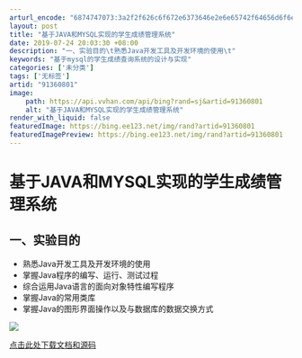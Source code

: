 ```yaml
---
arturl_encode: "6874747073:3a2f2f626c6f672e6373646e2e6e65742f64656d6f6e677763:2f61727469636c652f64657461696c732f3931333630383031"
layout: post
title: "基于JAVA和MYSQL实现的学生成绩管理系统"
date: 2019-07-24 20:03:30 +08:00
description: "一、实验目的\t熟悉Java开发工具及开发环境的使用\t"
keywords: "基于mysql的学生成绩查询系统的设计与实现"
categories: ['未分类']
tags: ['无标签']
artid: "91360801"
image:
    path: https://api.vvhan.com/api/bing?rand=sj&artid=91360801
    alt: "基于JAVA和MYSQL实现的学生成绩管理系统"
render_with_liquid: false
featuredImage: https://bing.ee123.net/img/rand?artid=91360801
featuredImagePreview: https://bing.ee123.net/img/rand?artid=91360801
---
```


# 基于JAVA和MYSQL实现的学生成绩管理系统

## 一、实验目的

* 熟悉Java开发工具及开发环境的使用
* 掌握Java程序的编写、运行、测试过程
* 综合运用Java语言的面向对象特性编写程序
* 掌握Java的常用类库
* 掌握Java的图形界面操作以及与数据库的数据交换方式

![](https://i-blog.csdnimg.cn/blog_migrate/125ed4f098a8cc09a9939893f42e0b3f.png)

[点击此处下载文档和源码](https://www.write-bug.com/article/2366.html)